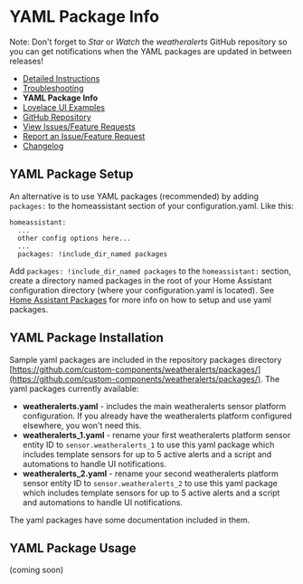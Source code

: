 # YAML Package Info

Note: Don't forget to *Star* or *Watch* the *weatheralerts* GitHub repository so you can get notifications when the YAML packages are updated in between releases!

  * [Detailed Instructions](https://github.com/custom-components/documentation/DOCUMENTATION.md)
  * [Troubleshooting](https://github.com/custom-components/documentation/TROUBLESHOOTING.md)
  * **YAML Package Info**
  * [Lovelace UI Examples](https://github.com/custom-components/documentation/LOVELACE_EXAMPLES.md)
  * [GitHub Repository](https://github.com/custom-components/weatheralerts)
  * [View Issues/Feature Requests](https://github.com/custom-components/weatheralerts/issues)
  * [Report an Issue/Feature Request](https://github.com/custom-components/weatheralerts/issues/new/choose)
  * [Changelog](https://github.com/custom-components/CHANGELOG.md)


## YAML Package Setup
 An alternative is to use YAML packages (recommended) by adding `packages:` to the homeassistant section of your configuration.yaml. Like this:

```
homeassistant:
  ...
  other config options here...
  ...
  packages: !include_dir_named packages
```

Add `packages: !include_dir_named packages` to the `homeassistant:` section, create a directory named packages in the root of your Home Assistant configuration directory (where your configuration.yaml is located). See [Home Assistant Packages](https://www.home-assistant.io/docs/configuration/packages/) for more info on how to setup and use yaml packages. 


## YAML Package Installation
Sample yaml packages are included in the repository packages directory [https://github.com/custom-components/weatheralerts/packages/](https://github.com/custom-components/weatheralerts/packages/). The yaml packages currently available:
* **weatheralerts.yaml** - includes the main weatheralerts sensor platform configuration. If you already have the weatheralerts platform configured elsewhere, you won't need this.
* **weatheralerts_1.yaml** - rename your first weatheralerts platform sensor entity ID to `sensor.weatheralerts_1` to use this yaml package which includes template sensors for up to 5 active alerts and a script and automations to handle UI notifications.
* **weatheralerts_2.yaml** - rename your second weatheralerts platform sensor entity ID to `sensor.weatheralerts_2` to use this yaml package which includes template sensors for up to 5 active alerts and a script and automations to handle UI notifications.

The yaml packages have some documentation included in them.


## YAML Package Usage

(coming soon)
